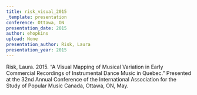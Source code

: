```yaml
---
title: risk_visual_2015
_template: presentation
conference: Ottawa, ON
presentation_date: 2015
author: ehopkins
upload: None
presentation_author: Risk, Laura
presentation_year: 2015
---
```

Risk, Laura. 2015. “A Visual Mapping of Musical Variation in Early Commercial Recordings of Instrumental Dance Music in Quebec.” Presented at the 32nd Annual Conference of the International Association for the Study of Popular Music Canada, Ottawa, ON, May.